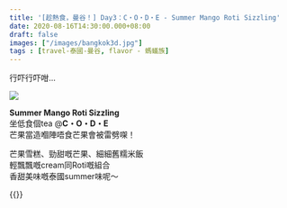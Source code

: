 ```yaml
---
title: '[趁熱食，曼谷！] Day3：C・O・D・E - Summer Mango Roti Sizzling'
date: 2020-08-16T14:30:00.000+08:00
draft: false
images: ["/images/bangkok3d.jpg"]
tags : [travel-泰國-曼谷, flavor - 螞蟻族]
---
```

   
行吓行吓咁...  

![](/images/bangkok3d.jpg)

**Summer Mango Roti Sizzling**  
坐低食個tea @**C・O・D・E**  
芒果當造嗰陣唔食芒果會被雷劈㗎！  
  
芒果雪糕、勁甜嘅芒果、細細舊糯米飯  
輕飄飄嘅cream同Roti嘅組合  
香甜美味嘅泰國summer味呢～

{{<bangkok>}}
